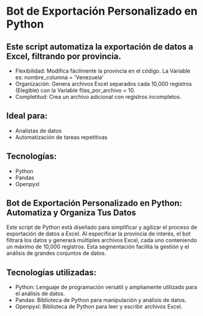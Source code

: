 # Bot de Exportación Personalizado en Python

## Este script automatiza la exportación de datos a Excel, filtrando por provincia.

- Flexibilidad: Modifica fácilmente la provincia en el código. La Variable es: nombre_columna = 'Venezuela'
- Organización: Genera archivos Excel separados cada 10,000 registros (Elegible) con la Variable filas_por_archivo = 10.
- Completitud: Crea un archivo adicional con registros incompletos.

## Ideal para:

- Analistas de datos
- Automatización de tareas repetitivas

## Tecnologías:
- Python
- Pandas
- Openpyxl

## Bot de Exportación Personalizado en Python: Automatiza y Organiza Tus Datos

Este script de Python está diseñado para simplificar y agilizar el proceso de exportación de datos a Excel. Al especificar la provincia de interés, el bot filtrará los datos y generará múltiples archivos Excel, cada uno conteniendo un máximo de 10,000 registros. Esta segmentación facilita la gestión y el análisis de grandes conjuntos de datos.

## Tecnologías utilizadas:

- Python: Lenguaje de programación versátil y ampliamente utilizado para el análisis de datos.
- Pandas: Biblioteca de Python para manipulación y análisis de datos.
- Openpyxl: Biblioteca de Python para leer y escribir archivos Excel.
